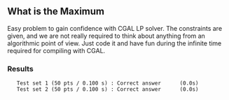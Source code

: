 ## What is the Maximum
Easy problem to gain confidence with CGAL LP solver. The constraints are given, and we are not really required to think about anything from an algorithmic point of view. Just code it and have fun during the infinite time required for compiling with CGAL.

### Results
```
   Test set 1 (50 pts / 0.100 s) : Correct answer      (0.0s)
   Test set 2 (50 pts / 0.100 s) : Correct answer      (0.0s)
```

